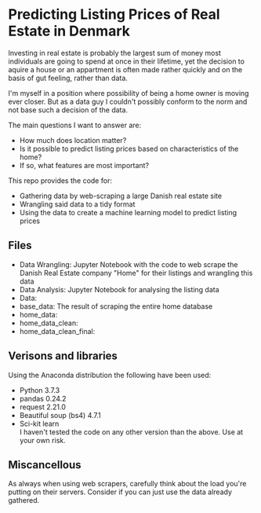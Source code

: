 # Predicting Listing Prices of Real Estate in Denmark
Investing in real estate is probably the largest sum of money most individuals are going to spend at once in their lifetime, yet the decision to aquire a house or an appartment is often made rather quickly and on the basis of gut feeling, rather than data. 

I'm myself in a position where possibility of being a home owner is moving ever closer. But as a data guy I couldn't possibly conform to the norm and not base such a decision of the data.

The main questions I want to answer are:
* How much does location matter?
* Is it possible to predict listing prices based on characteristics of the home?
* If so, what features are most important?

This repo provides the code for:
* Gathering data by web-scraping a large Danish real estate site
* Wrangling said data to a tidy format
* Using the data to create a machine learning model to predict listing prices

## Files
* Data Wrangling: Jupyter Notebook with the code to web scrape the Danish Real Estate company "Home" for their listings and wrangling this data
* Data Analysis: Jupyter Notebook for analysing the listing data
* Data:
 * base_data: The result of scraping the entire home database
 * home_data: 
 * home_data_clean:
 * home_data_clean_final: 

## Verisons and libraries
Using the Anaconda distribution the following have been used:
* Python 3.7.3
* pandas 0.24.2
* request 2.21.0
* Beautiful soup (bs4) 4.7.1
* Sci-kit learn  
I haven't tested the code on any other version than the above.
Use at your own risk.

## Miscancellous
As always when using web scrapers, carefully think about the load you're putting on their servers. Consider if you can just use the data already gathered.